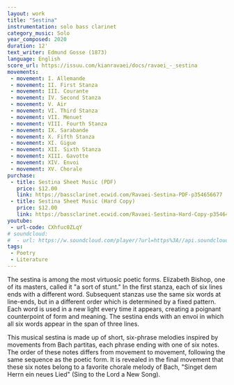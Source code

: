 ```yaml
---
layout: work
title: "Sestina"
instrumentation: solo bass clarinet
category_music: Solo
year_composed: 2020
duration: 12'
text_writer: Edmund Gosse (1873)
language: English
score_url: https://issuu.com/kianravaei/docs/ravaei_-_sestina
movements:
 - movement: I. Allemande
 - movement: II. First Stanza
 - movement: III. Courante
 - movement: IV. Second Stanza
 - movement: V. Air
 - movement: VI. Third Stanza
 - movement: VII. Menuet
 - movement: VIII. Fourth Stanza
 - movement: IX. Sarabande
 - movement: X. Fifth Stanza
 - movement: XI. Gigue
 - movement: XII. Sixth Stanza
 - movement: XIII. Gavotte
 - movement: XIV. Envoi
 - movement: XV. Chorale
purchase:
 - title: Sestina Sheet Music (PDF)
   price: $12.00
   link: https://bassclarinet.ecwid.com/Ravaei-Sestina-PDF-p354656677
 - title: Sestina Sheet Music (Hard Copy)
   price: $12.00
   link: https://bassclarinet.ecwid.com/Ravaei-Sestina-Hard-Copy-p354647716
youtube:
 - url-code: CXhfuc0ZLqY
# soundcloud: 
#  - url: https://w.soundcloud.com/player/?url=https%3A//api.soundcloud.com/tracks/885427909&color=%23ff5500&auto_play=false&hide_related=false&show_comments=true&show_user=true&show_reposts=false&show_teaser=true&visual=true
tags:
 - Poetry
 - Literature
---
```


The sestina is among the most virtuosic poetic forms. Elizabeth Bishop, one of its masters, called it "a sort of stunt." In the first stanza, each of six lines ends with a different word. Subsequent stanzas use the same six words at line-ends, but in a different order which is determined by a fixed pattern. Each word is used in a new light every time it appears, creating a poignant counterpoint of form and meaning. The sestina ends with an envoi in which all six words appear in the span of three lines.

This musical sestina is made up of short, six-phrase melodies inspired by movements from Bach partitas, each phrase ending with one of six notes. The order of these notes differs from movement to movement, following the same sequence as the poetic form. It is revealed in the final movement that these six notes belong to a favorite chorale melody of Bach, "Singet dem Herrn ein neues Lied" (Sing to the Lord a New Song).